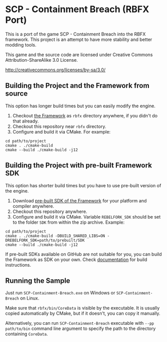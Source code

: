 # SCP - Containment Breach (RBFX Port)

This is a port of the game SCP - Containment Breach into the RBFX framework. This project is an attempt to have more stability and better modding tools.

This game and the source code are licensed under Creative Commons Attribution-ShareAlike 3.0 License.

http://creativecommons.org/licenses/by-sa/3.0/

## Building the Project and the Framework from source

This option has longer build times but you can easily modify the engine.

1. Checkout [the Framework](https://github.com/rbfx/rbfx) as `rbfx` directory anywhere, if you didn't do that already.
2. Checkout this repository near `rbfx` directory.
3. Configure and build it via CMake. For example:

```
cd path/to/project
cmake . ./cmake-build
cmake --build ./cmake-build -j12
```

## Building the Project with pre-built Framework SDK

This option has shorter build times but you have to use pre-built version of the engine.

1. Download [pre-built SDK of the Framework](https://github.com/rbfx/rbfx/releases/tag/latest) for your platform and compiler anywhere.
2. Checkout this repository anywhere.
3. Configure and build it via CMake. Variable `REBELFORK_SDK` should be set to the folder `SDK` from within the zip archive. Example:

```
cd path/to/project
cmake . ./cmake-build -DBUILD_SHARED_LIBS=ON -DREBELFORK_SDK=path/to/prebuilt/SDK
cmake --build ./cmake-build -j12
```

If pre-built SDKs available on GitHub are not suitable for you, you can build the Framework as SDK on your own.
Check [documentation](https://rbfx.github.io/index.html) for build instructions.

## Running the Sample

Just run `SCP-Containment-Breach.exe` on Windows or `SCP-Containment-Breach` on Linux.

Make sure that `rbfx/bin/CoreData` is visible by the executable.
It is usually copied automatically by CMake, but if it doesn't, you can copy it manually.

Alternatively, you can run `SCP-Containment-Breach` executable with `--pp path/to/bin` command line argument
to specify the path to the directory containing `CoreData`.
